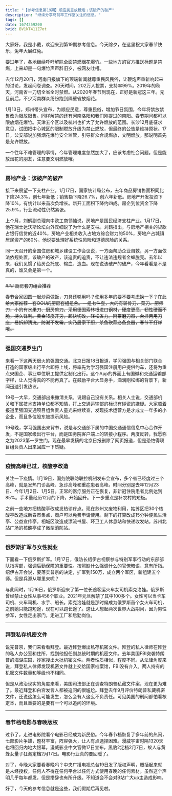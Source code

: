 ```yaml
---
title: "【参考信息第19期】顺应民意放鞭炮；该破产的破产"
description: "继续分享马前卒工作室关注的信息。"
tags: []
date: 1674259200
bvid: BV1kT411Z7ot
---
```

大家好，我是小戴，欢迎来到第19期参考信息。今天除夕，在这里祝大家春节快乐，兔年大展红兔。

要过年了，各地继续呼吁解除全面禁燃烟花爆竹。一些地方的官方推送标题是禁燃，上来却是一句爆竹声声辞旧岁，被网友吐槽。

去年12月20日，河南日报旗下的顶端新闻就尊重民风民俗，让鞭炮声重新响起来的讨论，发起问卷调查。20天时间，202万人投票，支持率99%。2019年的秋天，河南省一刀切全省全时禁燃。从2020年春节到现在，正好是新冠这三年。元旦前后，不少河南群众纷纷跑到隔壁省放烟花。

1月13日，郑州带头宣布，为顺应民意，尊重民俗，增加节日氛围，今年将禁放禁售改为限放限售。同样解禁的还有河南洛阳和我们刚提过的南阳。春节期间都可以限放烟花爆竹。天津五个区以及杭州也扩大了允许燃放的范围。长沙12月底征求意见，试图把中心城区的限制燃放升级为禁止燃放，但最终的公告是维持原状。17日，公安部说加强烟花爆竹安全监管，引导群众合规燃放，文明燃放。那说明首先是允许燃放。

一个往年不难管理的事情，今年管理难度忽然加大了，应该考虑社会问题。但是能放烟花的朋友，注意要文明燃放哦。

---

### 房地产业：该破产的破产

接下来展望一下支柱产业。1月17日，国家统计局公布，去年商品房销售面积同比下降24.3%，创七年新低；销售额下降26.7%，创六年新低。房地产开发投资下降10%，有统计以来首次负增长。新开工面积下降约四成。房企到位资金下降25.9%，行业流动性仍然紧张。

上个月，刘鹤副总理向中欧工商领袖说，房地产是国民经济支柱产业。1月17日，他在瑞士达沃斯论坛向外宾细说了为什么是支柱。刘鹤指出，与房地产相关的贷款占银行信贷的近40%，房地产业相关收入占地方综合财力的50%，房地产占城镇居民资产的60%。他说要处理好系统性风险和道德风险的关系。

同一天召开的全国住房和城乡建设工作会议说，一方面帮助企业自救，另一方面依法依规处置，该破产的破产，该追责的追责，不让违法违规者金蝉脱壳。去年以来，我们见惯了给房企托底、输血、造血。现在说该破产的破产，今年看看是不是真的，谁又会是第一个。

---

~~### 厨房套刀组合推荐~~

~~春节合家团圆一起炒菜做饭，刀具还够用吗？使用多年的要不要考虑换一下？在此给大家推荐一套OOU的厨房套组组合。一组七件套，大的有斩骨刀、菜刀、厨师刀，小的有水果刀、厨房剪刀。采用德国索林根进口钢材，硬度更高，韧性硬而不脆，持久锋利。黄金15度开刃，超快切改，轻松省力。附带磨刀器，台挂两用刀座，易拆卸清洗，防潮不发霉。实乃居家下厨，杀鱼砍蒜必备良器，春节不打烊哦。~~

---

### 强国交通罗生门

来看一下这两天很火的强国交通。北京日报18日报道，学习强国与相关部门联合打造的国家级出行平台即将上线，将率先为学习强国注册用户提供约车，还将为重点央国企、事业单位职工提供定制化出行。这个App的界面上有国徽和交通运输部字样，让人觉得真的不能再真了。在鼓励平台大显身手，滴滴刚松绑的背景下，新闻迅速引发热议。

19号一大早，交通部出来撇清关系，说跟自己没有关系。相关人士说，交通部机关和下属技术支持单位都不知情，打上交通运输部的标识有碰瓷的嫌疑。大家顺着报道里强国交通项目组负责人童光来继续查，发现技术运营方是才成立一年多的小企业，而且多位股东被提示风险。

19号晚，学习强国出来背书，说是与交通部下属的中国交通通信信息中心合作开发，不是国家级出行平台，而是国务院客户端上的转接小程序。两度反转，我愿称之为2023第一罗生门。现在最早发稿的北京日报删除了网页报道，但是恐怕得项目组负责人出来回应一下质疑。

---

### 疫情高峰已过，核酸亭改造

关注一下疫情。1月19日，国务院联防联控机制发布会宣布，多个省已经度过三个高峰，就是发热门诊高峰、急诊高峰和重症患者高峰。时间分别是去年12月23日、今年1月2日、1月5日。正常的医疗服务正在恢复，非新冠住院患者比例达到85%。手术量经历12月的下降，开始回升。下一步重点是补农村的短板。

之前一些地方把核酸亭改成发热诊疗点。现在苏州又废物利用，姑苏区把30个核酸亭改造成新春市集点，商户可以免费申请使用。剩下的打算改成15分钟便民生活亭、公益宣传亭。相城区改造成漂流书屋、环卫工人休息站和快递收发站。苏州北站广场的核酸亭成了微型消防站。

---

### 俄罗斯扩军与女性就业

下面看一下俄罗斯扩军。1月17日，俄防长绍伊古视察参与特别军事行动的东部部队指挥部，强调后勤保障的重要性。按照缺什么强调什么的官僚暗语，意有所指。绍伊古开会说，要落实普京的决定，扩军到150万，成立两个军区，新组建五个师。但是兵源从哪里来呢？

与此同时，1月16日，俄罗斯迎来了第一位长途客运火车女司机索克洛娃。俄罗斯曾经禁止女性从事456个职业。2021年元旦解禁了其中100多个。女性可以当卡车司机、火车司机、水手、船长。索克洛娃就是那时候成为俄罗斯首个女火车司机，之前她只能跑短途，现在可以跑长途了。这让人想起两次世界大战期间，因为男性参军，女性走出家门，走进工厂和后勤岗位。

---

### 拜登私存机密文件

说完普京，我们来看看拜登。最近拜登爆出私存机密文件。拜登的私人律师在拜登的私人办公室和住所，找到他担任副总统时期的机密文件。去年美国FBI突袭特朗普的海湖庄园，抄家搜出大批机密文件。两者性质相似，程度不同。从法律角度来说，拜登私人律师发现机密文件就上交给国家档案馆，FBI没有介入。两人持有的机密文件数量和等级也不相同。

但是从政治现实的角度来看，美国司法部正在调查特朗普私藏文件案，现在更为难了。最近拜登和白宫发言人都被追问的很尴尬。拜登去年9月评价特朗普私藏机密文件，还说这怎么可能发生，怎么会有人这么不负责任。可见美国的刑问都怕看核定本，而且重要的是要有一个可以追问的环境。

---

### 春节档电影与春晚版权

过节了，走进电影院看个电影已经成为新民俗。今年春节档恢复了多年前的热闹，七部影片争雄，题材丰富，阵容强大，让人有点选择困难。漫威宇宙时隔1320天也将回归内地大银幕。漫威影业中文官微17日宣布，黑豹2定档2月7日，蚁人与黄蜂女量子狂潮定档2月17日。电影行业真的要回暖了。

对了，今晚大家要看春晚吗？中央广播电视总台19日发了版权声明，概括起来就是未经授权，任何人不得在任何平台以任何方式使用春晚的任何素材。虽然这个声明几乎每年都发，但是措辞也有所升级。不知道会不会对B站广大up主造成影响。

好了，今天的参考信息就是这些，我们假期后再见啦。

